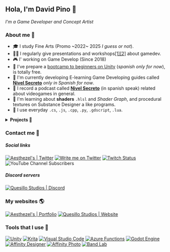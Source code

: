 ## Hola, I'm David Pino 🥨
*I'm a Game Developer and Concept Artist*

### About me 🏓
- 🎓 I study Fine Arts (Promo ~2022~ 2025 *I guess or not*).
- 👨‍🏫 I regularly give presentations and workshops[[1]](https://www.youtube.com/playlist?list=PLPI6-ufVFSM07vQDBfdoRaZJNdgUNruhG)[[2]](https://www.youtube.com/playlist?list=PLPI6-ufVFSM0FpQIz7Zw2D7Jxg_nzd2kZ) about gamedev.
- 🎮 I' working on Game Develop (Since 2018)
- 🚩 I've prepare a [bootcamp to beginners on Unity](http://quesillo.me/bootcamp-unity) (_spanish only for now_), is totally free.
- 📐 I'm currently developing E-learning Game Developing guides called [**Nivel Secreto**](https://www.youtube.com/playlist?list=PLPI6-ufVFSM3C-gLUTmQs87B7aQdxOZjI) _only in Spanish for now_.
- 🎤 I record a podcast called [**Nivel Secreto**](https://anchor.fm/aesthezel) (in spanish speak) related about videogames in general.
- 💾 I'm learning about **shaders** `.hlsl` and *Shader Graph*, and procedural textures on Substance Designer a like programs.
- 💊 I use everyday `.cs`, `.js`, `.cpp`, `.py`, `.gdscript`, `.lua`.

<details>
  <summary><b>Projects 💾</b></summary>

- [Zaperoco](https://quesillostudios.com/zaperoco), a folkloric fighting videogame about Venezuelan personalities and mythology.
- [The Unfound Net](https://theunfound.net/), thriller noir about periodistic investigation that includes paranormal activity.
- Exodus and Destroy Invaders, action videogame still in development.
- [Sir Alone](https://aesthezel.itch.io/sir-alone), a videogame (still in development), developed in 7 days for a jam.
- [Interview Duelist](https://kikritz.itch.io/interview-duelist), a jam videogame, done in 3 days.
- [MEM-O-RAMA](https://aesthezel.itch.io/mem-o-rama), a video game released for the [GMTK2021 Game Jam](https://itch.io/jam/gmtk-2021/rate/1084568), made only by me.
- [Hellheim](https://globalgamejam.org/2021/games/hellheim-3), a video game released on GGJ 2021 with other 3 team mates.
- [High Speed Hands](https://play.google.com/store/apps/details?id=com.domiyes.highspeedhands), speed poker game developed with my team on Shokworks, Inc.
</details>

### Contact me 🤝
##### Social links
[![Aesthezel's | Twitter](https://img.shields.io/twitter/follow/aesthezel?label=Spy%20%40aesthezel&style=social)](https://twitter.com/intent/user?screen_name=aesthezel)
[![Write me on Twitter](https://img.shields.io/static/v1?label=Write%20me&message=🖋&color=blue&style=social&logo=twitter)](https://twitter.com/intent/tweet?url=https%3A%2F%2Fgithub.com%2Faesthezel&text=Hi%20@aesthezel%20..%21%20I%20view%20your%20awesome%20Github%20Profile&hashtags=github)
[![Twitch Status](https://img.shields.io/twitch/status/aesthezel?style=social)](https://img.shields.io/twitch/status/aesthezel?label=Spy%20me&style=social)
![YouTube Channel Subscribers](https://img.shields.io/youtube/channel/subscribers/UCP1rnfULo8Tu2NAJo2gBOFQ?style=social)
##### Discord servers
[![Quesillo Studios | Discord](https://img.shields.io/discord/652894509302153216?color=yellow&label=Quesillo%20Studios&logo=discord&logoColor=white)](http://quesillo.me/discord)

### My websites 🌎
[![Aesthezel's | Portfolio](https://img.shields.io/website?down_color=lightgrey&down_message=Woops%21&label=Portfolio&up_color=red&up_message=Updating&url=https%3A%2F%2Faesthezel.site)](http://quesillo.me/aesthezel)
[![Quesillo Studios | Website](https://img.shields.io/website?down_color=lightgrey&down_message=Woops%21&label=Quesillo%20Studio&up_color=yellow&up_message=Up&url=https%3A%2F%2Fquesillostudios.com)](http://quesillo.me)

### Tools that I use 🔨
[![Unity](https://img.shields.io/static/v1?label=Unity&message=Advanced&color=green&style=for-the-badge&logo=unity&logoColor=white)](#)
[![Krita](https://img.shields.io/static/v1?label=Krita&message=Advanced&color=green&style=for-the-badge&logo=krita&logoColor=white)](#)
[![Visual Studio Code](https://img.shields.io/static/v1?label=VS%20Code&message=Knowledged&color=blueviolet&style=for-the-badge&logo=visual-studio-code&logoColor=white)](#)
[![Azure Functions](https://img.shields.io/static/v1?label=Azure%20Functions&message=Middle&color=yellow&style=for-the-badge&logo=azurefunctions&logoColor=white)](https://www.bandlab.com/aesthezel)
[![Godot Engine](https://img.shields.io/static/v1?label=Godot%20Engine&message=Middle&color=yellow&style=for-the-badge&logo=godot-engine&logoColor=white)](#)
[![Affinity Designer](https://img.shields.io/static/v1?label=Affinity%20Designer&message=Middle&color=yellow&style=for-the-badge&logo=affinity-designer&logoColor=white)](#)
[![Affinity Photo](https://img.shields.io/static/v1?label=Affinity%20Photo&message=Middle&color=yellow&style=for-the-badge&logo=affinity-photo&logoColor=white)](#)
[![Band Lab](https://img.shields.io/static/v1?label=BandLab&message=Beginner&color=yellowgreen&style=for-the-badge&logo=bandlab&logoColor=white)](https://www.bandlab.com/aesthezel)
